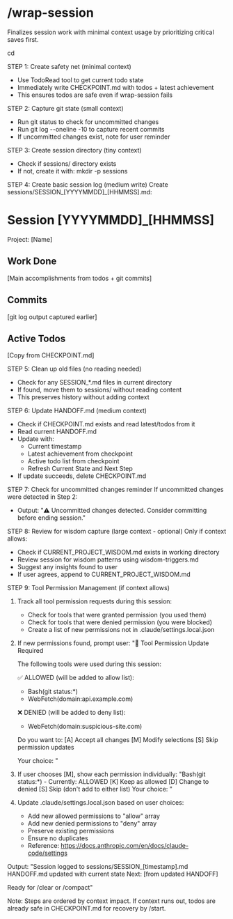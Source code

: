# /wrap-session

Finalizes session work with minimal context usage by prioritizing critical saves first.

cd <working directory from environment info>

STEP 1: Create safety net (minimal context)
- Use TodoRead tool to get current todo state
- Immediately write CHECKPOINT.md with todos + latest achievement
- This ensures todos are safe even if wrap-session fails

STEP 2: Capture git state (small context)
- Run git status to check for uncommitted changes
- Run git log --oneline -10 to capture recent commits
- If uncommitted changes exist, note for user reminder

STEP 3: Create session directory (tiny context)
- Check if sessions/ directory exists
- If not, create it with: mkdir -p sessions

STEP 4: Create basic session log (medium write)
Create sessions/SESSION_[YYYYMMDD]_[HHMMSS].md:

# Session [YYYYMMDD]_[HHMMSS]
Project: [Name]

## Work Done
[Main accomplishments from todos + git commits]

## Commits
[git log output captured earlier]

## Active Todos
[Copy from CHECKPOINT.md]

STEP 5: Clean up old files (no reading needed)
- Check for any SESSION_*.md files in current directory
- If found, move them to sessions/ without reading content
- This preserves history without adding context

STEP 6: Update HANDOFF.md (medium context)
- Check if CHECKPOINT.md exists and read latest/todos from it
- Read current HANDOFF.md
- Update with:
  - Current timestamp
  - Latest achievement from checkpoint
  - Active todo list from checkpoint
  - Refresh Current State and Next Step
- If update succeeds, delete CHECKPOINT.md

STEP 7: Check for uncommitted changes reminder
If uncommitted changes were detected in Step 2:
- Output: "⚠️ Uncommitted changes detected. Consider committing before ending session."

STEP 8: Review for wisdom capture (large context - optional)
Only if context allows:
- Check if CURRENT_PROJECT_WISDOM.md exists in working directory
- Review session for wisdom patterns using wisdom-triggers.md
- Suggest any insights found to user
- If user agrees, append to CURRENT_PROJECT_WISDOM.md

STEP 9: Tool Permission Management (if context allows)
1. Track all tool permission requests during this session:
   - Check for tools that were granted permission (you used them)
   - Check for tools that were denied permission (you were blocked)
   - Create a list of new permissions not in .claude/settings.local.json

2. If new permissions found, prompt user:
   "🔧 Tool Permission Update Required
   
   The following tools were used during this session:
   
   ✅ ALLOWED (will be added to allow list):
   - Bash(git status:*)
   - WebFetch(domain:api.example.com)
   
   ❌ DENIED (will be added to deny list):
   - WebFetch(domain:suspicious-site.com)
   
   Do you want to:
   [A] Accept all changes
   [M] Modify selections
   [S] Skip permission updates
   
   Your choice: "

3. If user chooses [M], show each permission individually:
   "Bash(git status:*) - Currently: ALLOWED
   [K] Keep as allowed
   [D] Change to denied
   [S] Skip (don't add to either list)
   Your choice: "

4. Update .claude/settings.local.json based on user choices:
   - Add new allowed permissions to "allow" array
   - Add new denied permissions to "deny" array
   - Preserve existing permissions
   - Ensure no duplicates
   - Reference: https://docs.anthropic.com/en/docs/claude-code/settings

Output:
"Session logged to sessions/SESSION_[timestamp].md
HANDOFF.md updated with current state
Next: [from updated HANDOFF]

Ready for /clear or /compact"

Note: Steps are ordered by context impact. If context runs out, todos are already safe in CHECKPOINT.md for recovery by /start.